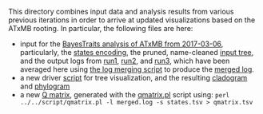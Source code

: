 This directory combines input data and analysis results from various previous iterations
in order to arrive at updated visualizations based on the ATxMB rooting. In particular,
the following files are here:

- input for the [BayesTraits analysis of ATxMB from 2017-03-06](../2017-03-06/ATxMB), 
  particularly, the [states encoding](../2017-03-06/ATxMB/states.tsv), the pruned, 
  name-cleaned [input tree](../2017-03-06/ATxMB/Tree.nex.bt.nex), and the output logs
  from [run1](../2017-03-06/ATxMB/run1/HostFungusAssociations.txt.unconstrained.log.gz), 
  [run2](../2017-03-06/ATxMB/run2/HostFungusAssociations.txt.unconstrained.log.gz), and 
  [run3](../2017-03-06/ATxMB/run3/HostFungusAssociations.txt.unconstrained.log.gz), 
  which have been averaged here using [the log merging script](../../script/logmerge.pl)
  to produce the [merged log](merged.log).
- a new driver [script](draw.sh) for tree visualization, and the resulting
  [cladogram](Tree.nex.bt.nex.supp.svg) and [phylogram](Tree.nex.bt.nex.ms.svg)
- a new [Q matrix](qmatrix.tsv), generated with the [qmatrix.pl](../../script/qmatrix.pl)
  script using: `perl ../../script/qmatrix.pl -l merged.log -s states.tsv > qmatrix.tsv`